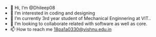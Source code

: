 - 👋 Hi, I’m @Dhileep08
- 👀 I’m interested in coding and designing
- 🌱 I’m currently 3rd year student of Mechanical Enginnering at VIT..
- 💞️ I’m looking to collaborate related with software as well as core.
- 📫 How to reach me 18pa1a0330@vishnu.edu.in

<!---
Dhileep08/Dhileep08 is a ✨ special ✨ repository because its `README.md` (this file) appears on your GitHub profile.
You can click the Preview link to take a look at your changes.
--->
